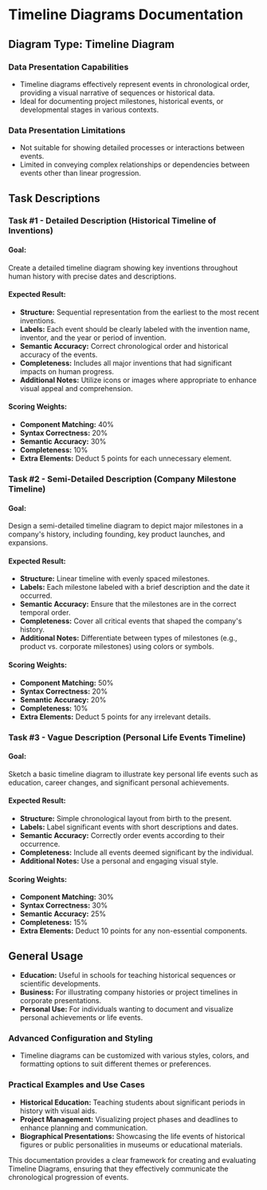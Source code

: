 # Timeline Diagrams Documentation

## Diagram Type: Timeline Diagram

### Data Presentation Capabilities
- Timeline diagrams effectively represent events in chronological order, providing a visual narrative of sequences or historical data.
- Ideal for documenting project milestones, historical events, or developmental stages in various contexts.

### Data Presentation Limitations
- Not suitable for showing detailed processes or interactions between events.
- Limited in conveying complex relationships or dependencies between events other than linear progression.

## Task Descriptions

### Task #1 - Detailed Description (Historical Timeline of Inventions)
#### Goal:
Create a detailed timeline diagram showing key inventions throughout human history with precise dates and descriptions.
#### Expected Result:
- **Structure:** Sequential representation from the earliest to the most recent inventions.
- **Labels:** Each event should be clearly labeled with the invention name, inventor, and the year or period of invention.
- **Semantic Accuracy:** Correct chronological order and historical accuracy of the events.
- **Completeness:** Includes all major inventions that had significant impacts on human progress.
- **Additional Notes:** Utilize icons or images where appropriate to enhance visual appeal and comprehension.
#### Scoring Weights:
- **Component Matching:** 40%
- **Syntax Correctness:** 20%
- **Semantic Accuracy:** 30%
- **Completeness:** 10%
- **Extra Elements:** Deduct 5 points for each unnecessary element.

### Task #2 - Semi-Detailed Description (Company Milestone Timeline)
#### Goal:
Design a semi-detailed timeline diagram to depict major milestones in a company's history, including founding, key product launches, and expansions.
#### Expected Result:
- **Structure:** Linear timeline with evenly spaced milestones.
- **Labels:** Each milestone labeled with a brief description and the date it occurred.
- **Semantic Accuracy:** Ensure that the milestones are in the correct temporal order.
- **Completeness:** Cover all critical events that shaped the company's history.
- **Additional Notes:** Differentiate between types of milestones (e.g., product vs. corporate milestones) using colors or symbols.
#### Scoring Weights:
- **Component Matching:** 50%
- **Syntax Correctness:** 20%
- **Semantic Accuracy:** 20%
- **Completeness:** 10%
- **Extra Elements:** Deduct 5 points for any irrelevant details.

### Task #3 - Vague Description (Personal Life Events Timeline)
#### Goal:
Sketch a basic timeline diagram to illustrate key personal life events such as education, career changes, and significant personal achievements.
#### Expected Result:
- **Structure:** Simple chronological layout from birth to the present.
- **Labels:** Label significant events with short descriptions and dates.
- **Semantic Accuracy:** Correctly order events according to their occurrence.
- **Completeness:** Include all events deemed significant by the individual.
- **Additional Notes:** Use a personal and engaging visual style.
#### Scoring Weights:
- **Component Matching:** 30%
- **Syntax Correctness:** 30%
- **Semantic Accuracy:** 25%
- **Completeness:** 15%
- **Extra Elements:** Deduct 10 points for any non-essential components.

## General Usage
- **Education:** Useful in schools for teaching historical sequences or scientific developments.
- **Business:** For illustrating company histories or project timelines in corporate presentations.
- **Personal Use:** For individuals wanting to document and visualize personal achievements or life events.

### Advanced Configuration and Styling
- Timeline diagrams can be customized with various styles, colors, and formatting options to suit different themes or preferences.

### Practical Examples and Use Cases
- **Historical Education:** Teaching students about significant periods in history with visual aids.
- **Project Management:** Visualizing project phases and deadlines to enhance planning and communication.
- **Biographical Presentations:** Showcasing the life events of historical figures or public personalities in museums or educational materials.

This documentation provides a clear framework for creating and evaluating Timeline Diagrams, ensuring that they effectively communicate the chronological progression of events.
